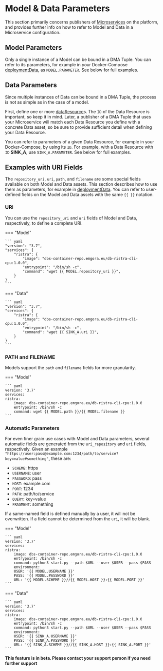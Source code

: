 # Model & Data Parameters

This section primarily concerns publishers of [Microservices](/attributes/microservice) on the
platform, and provides further info on how to refer to Model and Data in a Microservice configuration.

## Model Parameters

Only a single instance of a Model can be bound in a DMA Tuple. You can refer to its parameters,
for example in your Docker-Compose [deploymentData](/attributes/microservice/#deployment-data), as
`MODEL.PARAMETER`. See below for full examples.

## Data Parameters

Since multiple instances of Data can be bound in a DMA Tuple, the process is not as simple as in the
case of a model.

First, define one or more [dataResource](/attributes/microservice/#data-resource)s. The `ID` of the Data
Resource is important, so keep it in mind. Later, a publisher of a DMA Tuple that uses your Microservice
will match each Data Resource you define with a concrete Data asset, so be sure to provide sufficient detail
when defining your Data Resource.

You can refer to parameters of a given Data Resource, for example in your Docker-Compose, by using
its `ID`. For example, with a Data Resource with `ID` **SINK_A**, use `SINK_A.PARAMETER`.
See below for full examples.

## Examples with URI Fields

The `repository_uri`, `uri`, `path`, and `filename` are some special fields available on
both Model and Data assets. This section describes how to use them as parameters, for
example in [deploymentData](/attributes/microservice/#deployment-data). You can refer to
user-defined fields on the Model and Data assets with the same `{{ }}` notation.

### URI

You can use the `repository_uri` and `uri` fields of Model and Data, respectively,
to define a complete URI.

=== "Model"

    ``` yaml     
    "version": "3.7",
    "services": {
        "ristra": {
            "image": "dbs-container-repo.emgora.eu/db-ristra-cli-cpu:1.0.0",
            "entrypoint": "/bin/sh -c",
            "command": "wget {{ MODEL.repository_uri }}",
        }
    }
    ```

=== "Data"

    ``` yaml     
    "version": "3.7",
    "services": {
        "ristra": {
            "image": "dbs-container-repo.emgora.eu/db-ristra-cli-cpu:1.0.0",
            "entrypoint": "/bin/sh -c",
            "command": "wget {{ SINK_A.uri }}",
        }
    }
    ```
### PATH and FILENAME

Models support the `path` and `filename` fields for more granularity.

=== "Model"

    ``` yaml     
    version: '3.7'
    services:
    ristra:
        image: dbs-container-repo.emgora.eu/db-ristra-cli-cpu:1.0.0
        entrypoint: /bin/sh -c
        command: wget {{ MODEL.path }}/{{ MODEL.filename }}
    ```


### Automatic Parameters

For even finer grain use cases with Model and Data parameters, several automatic fields are
generated from the `uri_repository` and `uri` fields, respectively.
Given an example `"https://user:pass@example.com:1234/path/to/service?key=value#something"`, these are: 

- `SCHEME`: https
- `USERNAME`: user
- `PASSWORD`: pass
- `HOST`: example.com
- `PORT`: 1234
- `PATH`: path/to/service
- `QUERY`: key=value
- `FRAGMENT`: something

If a same-named field is defined manually by a user, it will not be overwritten.
If a field cannot be determined from the `uri`, it will be blank.

=== "Model"

    ``` yaml     
    version: '3.7'
    services:
    ristra:
        image: dbs-container-repo.emgora.eu/db-ristra-cli-cpu:1.0.0
        entrypoint: /bin/sh -c
        command: python3 start.py --path $URL --user $USER --pass $PASS
        environment:
        USER: '{{ MODEL.USERNAME }}'
        PASS: '{{ MODEL.PASSWORD }}'
        URL: '{{ MODEL.SCHEME }}//{{ MODEL.HOST }}:{{ MODEL.PORT }}'
    ```

=== "Data"

    ``` yaml     
    version: '3.7'
    services:
    ristra:
        image: dbs-container-repo.emgora.eu/db-ristra-cli-cpu:1.0.0
        entrypoint: /bin/sh -c
        command: python3 start.py --path $URL --user $USER --pass $PASS
        environment:
        USER: '{{ SINK_A.USERNAME }}'
        PASS: '{{ SINK_A.PASSWORD }}'
        URL: '{{ SINK_A.SCHEME }}//{{ SINK_A.HOST }}:{{ SINK_A.PORT }}'
    ```

**This feature is in beta. Please contact your support**
**person if you need further support**